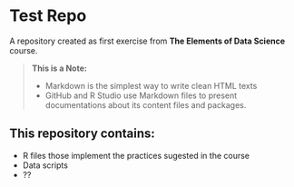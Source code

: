 # Test Repo

A repository created as first exercise from **The Elements of Data Science** course.

> **This is a Note:**
>  
>  -  Markdown is the simplest way to write clean HTML texts
>  -  GitHub and R Studio use Markdown files to present documentations about its content files and packages.

## This repository contains:

 -  R files those implement the practices sugested in the course
 -  Data scripts
 - ??
